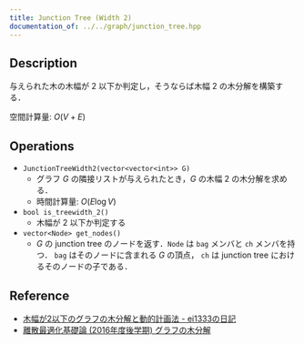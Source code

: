 ```yaml
---
title: Junction Tree (Width 2)
documentation_of: ../../graph/junction_tree.hpp
---
```


## Description

与えられた木の木幅が $2$ 以下か判定し，そうならば木幅 $2$ の木分解を構築する．

空間計算量: $O(V + E)$

## Operations

- `JunctionTreeWidth2(vector<vector<int>> G)`
    - グラフ $G$ の隣接リストが与えられたとき，$G$ の木幅 $2$ の木分解を求める．
    - 時間計算量: $O(E\log V)$
- `bool is_treewidth_2()`
    - 木幅が $2$ 以下か判定する
- `vector<Node> get_nodes()`
    - $G$ の junction tree のノードを返す．`Node` は `bag` メンバと `ch` メンバを持つ． `bag` はそのノードに含まれる $G$ の頂点， `ch` は junction tree におけるそのノードの子である．

## Reference

- [木幅が2以下のグラフの木分解と動的計画法 - ei1333の日記](https://ei1333.hateblo.jp/entry/2020/02/12/150319)
- [離散最適化基礎論 (2016年度後学期) グラフの木分解](http://dopal.cs.uec.ac.jp/okamotoy/lect/2016/treewidth/)